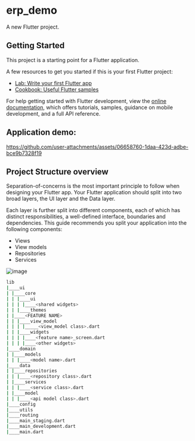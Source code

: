 # erp_demo

A new Flutter project.

## Getting Started

This project is a starting point for a Flutter application.

A few resources to get you started if this is your first Flutter project:

- [Lab: Write your first Flutter app](https://docs.flutter.dev/get-started/codelab)
- [Cookbook: Useful Flutter samples](https://docs.flutter.dev/cookbook)

For help getting started with Flutter development, view the
[online documentation](https://docs.flutter.dev/), which offers tutorials,
samples, guidance on mobile development, and a full API reference.

## Application demo:



https://github.com/user-attachments/assets/06658760-1daa-423d-adbe-bce9b7328f19



## Project Structure overview
Separation-of-concerns is the most important principle to follow when designing your Flutter app. Your Flutter application should split into two broad layers, the UI layer and the Data layer.

Each layer is further split into different components, each of which has distinct responsibilities, a well-defined interface, boundaries and dependencies. This guide recommends you split your application into the following components:

- Views
- View models
- Repositories
- Services

![image](https://github.com/user-attachments/assets/cf9842f7-1a6a-4b12-a9b0-1c48122e3da8)


```bash
lib
|____ui
| |____core
| | |____ui
| | | |____<shared widgets>
| | |____themes
| |____<FEATURE NAME>
| | |____view_model
| | | |_____<view_model class>.dart
| | |____widgets
| | | |____<feature name>_screen.dart
| | | |____<other widgets>
|____domain
| |____models
| | |____<model name>.dart
|____data
| |____repositories
| | |____<repository class>.dart
| |____services
| | |____<service class>.dart
| |____model
| | |____<api model class>.dart
|____config
|____utils
|____routing
|____main_staging.dart
|____main_development.dart
|____main.dart
```
